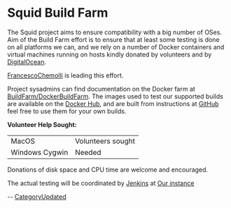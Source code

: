 # Squid Build Farm

The Squid project aims to ensure compatibility with a big number of
OSes. Aim of the Build Farm effort is to ensure that at least some
testing is done on all platforms we can, and we rely on a number of
Docker containers and virtual machines running on hosts kindly donated
by volunteers and by [DigitalOcean](http://www.digitalocean.com/).

[FrancescoChemolli](/FrancescoChemolli#)
is leading this effort.

Project sysadmins can find documentation on the Docker farm at
[BuildFarm/DockerBuildFarm](/BuildFarm/DockerBuildFarm#).
The images used to test our supported builds are available on the
[Docker
Hub](https://hub.docker.com/repository/docker/squidcache/buildfarm), and
are built from instructions at
[GitHub](https://github.com/kinkie/dockerfiles) feel free to use them
for your own builds.

**Volunteer Help Sought:**

|                |                   |
| -------------- | ----------------- |
| MacOS          | Volunteers sought |
| Windows Cygwin | Needed            |

Donations of disk space and CPU time are welcome and encouraged.

The actual testing will be coordinated by
[Jenkins](http://jenkins-ci.org/) at [Our
instance](http://build.squid-cache.org/)

\--
[CategoryUpdated](/CategoryUpdated#)
